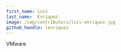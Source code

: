 ```yaml
---
first_name: Luis
last_name:  Enriquez
image: /img/contributors/luis-enriquez.jpg
github_handle: lenriquez
---
```

VMware
